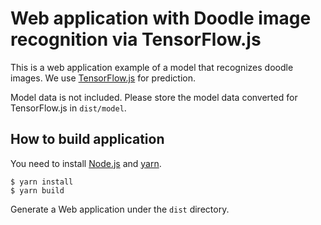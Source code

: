 # Web application with Doodle image recognition via TensorFlow.js

This is a web application example of a model that recognizes doodle images.
We use [TensorFlow.js](https://js.tensorflow.org/) for prediction.

Model data is not included.
Please store the model data converted for TensorFlow.js in `dist/model`.

## How to build application

You need to install [Node.js](https://nodejs.org) and [yarn](https://yarnpkg.com).

```shell-session
$ yarn install
$ yarn build
```

Generate a Web application under the `dist` directory.

